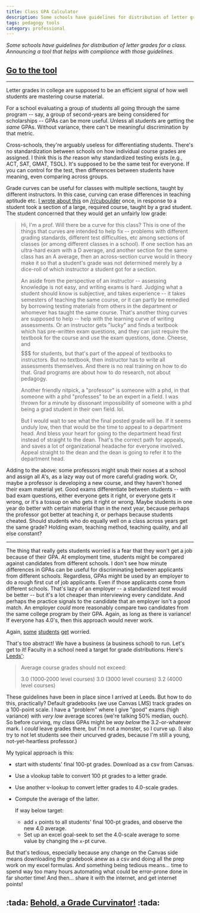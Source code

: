 ```yaml
---
title: Class GPA Calculator
description: Some schools have guidelines for distribution of letter grades for a class. Announcing a tool that helps with compliance with those guidelines.
tags: pedagogy tools
category: professional
---
```

_Some schools have guidelines for distribution of letter grades for a class. Announcing a tool that helps with compliance with those guidelines._

<div class='page-header text-center well'>
  <h2>
    <a class='btn btn-primary' href='https://daveeargle.com/mandatory-grading-guidelines/'>Go to the tool</a>
  </h2>
</div>

---

Letter grades in college are supposed to be an efficient signal of how well students are mastering course material.

For a school evaluating a group of students all going through the same program -- say, a group of
second-years are being considered for scholarships -- GPAs can be more useful. Unless all students
are getting the _same_ GPAs. Without variance, there can't be meaningful discrimination by that metric.

Cross-schools, they're arguably useless for differentiating students. There's no standardization between schools
on how individual course grades are assigned. I think this is _the_ reason why standardized testing exists (e.g., ACT, SAT, GMAT, TSOL). It's supposed
to be the same test for everyone. If you can control for the test, then differences between
students have meaning, even comparing across groups.

Grade curves can be useful for classes with multiple sections, taught by different instructors. In this
case, curving can erase differences in teaching aptitude etc. [I wrote about this](https://www.reddit.com/r/cuboulder/comments/gdh983/does_this_warrant_talking_to_the_department_head/fphd63u/?context=3) on [/r/cuboulder](https://www.reddit.com/r/cuboulder/) once,
in response to a student took a section of a large, required course, taught by a grad student. The student concerned that they would get an unfairly low grade:

> Hi, I'm a prof. Will there be a curve for this class? This is one of the things that curves are intended to help fix -- problems with different grading standards, different test difficulties, etc among sections of classes (or among different classes in a school). If one section has an ultra-hard exam with a D average, and another section for the same class has an A average, then an across-section curve would in theory make it so that a student's grade was not determined merely by a dice-roll of which instructor a student got for a section.
>
> An aside from the perspective of an instructor -- assessing knowledge is not easy, and writing exams is hard. Judging what a student should know is subjective, and takes experience -- it takes semesters of teaching the same course, or it can partly be remedied by borrowing testing materials from others in the department or whomever has taught the same course. That's another thing curves are supposed to help -- help with the learning curve of writing assessments. Or an instructor gets "lucky" and finds a textbook which has pre-written exam questions, and they can just require the textbook for the course and use the exam questions, done. Cheese, and $$$$$$$ for students, but that's part of the appeal of textbooks to instructors. But no textbook, then instructor has to write all assessments themselves. And there is no real training on how to do that. Grad programs are about how to do research, not about pedagogy.
>
> Another friendly nitpick, a "professor" is someone with a phd, in that someone with a phd "professes" to be an expert in a field. I was thrown for a minute by dissonant impossibility of someone with a phd being a grad student in their own field. lol.
>
> But I would wait to see what the final posted grade will be. If it seems unduly low, then that would be the time to appeal to a department head. And bless your heart for going to the department head first instead of straight to the dean. That's the correct path for appeals, and saves a lot of organizational headache for everyone involved. Appeal straight to the dean and the dean is going to refer it to the department head.


Adding to the above: some professors might snub their noses at a school and assign all A's, as a lazy way out of more careful grading work. Or, maybe a professor is developing a new course, and they haven't honed their exam material yet. Good exams differentiate between students -- with bad exam questions, either everyone gets it right, or everyone gets it wrong, or it's a tossup on who gets it right or wrong. Maybe students in one year do better with certain material than in the next year, because perhaps the professor got better at teaching it, or perhaps because students cheated. Should students who do equally well on a class across years get the same grade? Holding exam, teaching method, teaching quality, and all else constant?

---

The thing that really gets students worried is a fear that they won't get a job because of their GPA. At employment time, students might be compared against
candidates from different schools. I don't see how minute differences in GPAs can be useful for discriminating between applicants from different schools. Regardless, GPAs might be used by an employer to do a rough first cut of job applicants. Even if those
applicants come from different schools. That's lazy of an employer -- a standardized test would be better --
but it's a lot cheaper than interviewing every candidate. And perhaps the practice signals to the candidate that an employer isn't a good match. An employer _could_ more reasonably
compare two candidates from the same college program by their GPA. Again, as long as there is variance! If everyone has 4.0's,
then this approach would never work.

Again, [some](https://www.dailycamera.com/2015/12/08/unrest-over-grade-guidelines-pressures-cu-boulders-business-school/) [students](https://www.change.org/p/david-l-ikenberry-faculty-at-cu-boulder-leeds-help-change-the-grading-guidelines-at-leeds-school-of-business-cu-boulder) [get](https://www.cuindependent.com/2016/02/22/the-debate-over-leeds-grading-guidelines-explained/) worried.

That's too abstract! We have a business (a business school) to run. Let's get to it! Faculty in a school need a target for grade distributions.
Here's [Leeds'](https://www.colorado.edu/business/current-students/academic-advising/undergraduate-degree-information/grading-guidelines):

> Average course grades should not exceed:
>
> 3.0 (1000‐2000 level courses)
> 3.0 (3000 level courses)
> 3.2 (4000 level courses)

These guidelines have been in place since I arrived at Leeds. But how to do this, practically? Default gradebooks (we use Canvas LMS) track grades on a 100-point
scale. I have a "problem" where I give "good" exams (high variance) with _very low_ average scores (we're talking 50% median, ouch). So before curving, my class GPAs might be _way below_ the 3.2-or-whatever mark. I _could_ leave grades there, but I'm not a monster, so I curve up. (I also try to not let students see their uncurved grades, because I'm still a young, not-yet-heartless professor.)

My typical approach is this:

* start with students' final 100-pt grades. Download as a csv from Canvas.
* Use a vlookup table to convert 100 pt grades to a letter grade.
* Use another v-lookup to convert letter grades to 4.0-scale grades.
* Compute the average of the latter.

  If way below target:
  * add `x` points to all students' final 100-pt grades, and observe the new 4.0 average.
  * Set up an excel goal-seek to set the 4.0-scale average to some value by changing the `x`-pt curve.

But that's tedious, especially because any change on the Canvas side means downloading the gradebook anew as a csv and doing all the prep
work on my excel formulas. And something being tedious means... time to spend way too many hours automating what could be error-prone
done in far shorter time! And then... share it with the internet, and get internet points!

<div class='page-header text-center well'>
  <h2>
    :tada: <a class='btn btn-primary' href='https://daveeargle.com/mandatory-grading-guidelines/'>Behold, a Grade Curvinator!</a> :tada:
  </h2>
</div>
